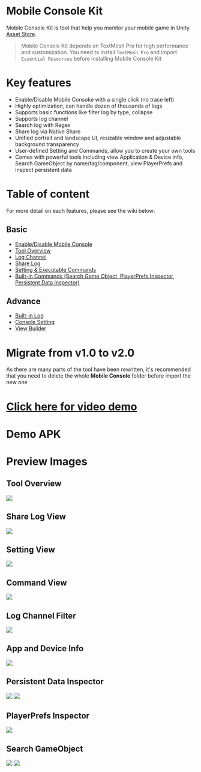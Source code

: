 # Mobile Console Kit
Mobile Console Kit is tool that help you monitor your mobile game in Unity [Asset Store](https://assetstore.unity.com/packages/tools/gui/mobile-console-kit-128118).

> Mobile Console Kit depends on TextMesh Pro for high performance and customization. You need to install `TextMesh Pro` and import `Essential Resources` before installing Mobile Console Kit

# Key features
- Enable/Disable Mobile Consoke with a single click (no trace left)
- Highly optimization, can handle dozen of thousands of logs
- Supports basic functions like filter log by type, collapse
- Supports log channel
- Search log with Regex
- Share log via Native Share
- Unified portrait and landscape UI, resizable window and adjustable background transparency
- User-defined Setting and Commands, allow you to create your own tools
- Comes with powerful tools including view Application & Device info, Search GameObject by name/tag/component, view PlayerPrefs and inspect persistent data

# Table of content
For more detail on each features, please see the wiki below:
## Basic
- [Enable/Disable Mobile Console](https://github.com/pixeption/MobileConsoleKit/wiki/Enable-Console)
- [Tool Overview](https://github.com/pixeption/MobileConsoleKit/wiki)
- [Log Channel](https://github.com/pixeption/MobileConsoleKit/wiki/Log-Channel)
- [Share Log](https://github.com/pixeption/MobileConsoleKit/wiki/Share-Log)
- [Setting & Executable Commands](https://github.com/pixeption/MobileConsoleKit/wiki/Commands)
- [Built-in Commands (Search Game Object, PlayerPrefs Inspector, Persistent Data Inspector)](https://github.com/pixeption/MobileConsoleKit/wiki/Built-in-Commands)

## Advance
- [Built-in Log](https://github.com/pixeption/MobileConsoleKit/wiki/Built-in-Log)
- [Console Setting](https://github.com/pixeption/MobileConsoleKit/wiki/Console-Settings)
- [View Builder](https://github.com/pixeption/MobileConsoleKit/wiki/View-Builder)

# Migrate from v1.0 to v2.0
As there are many parts of the tool have been rewritten, it's recommended that you need to delete the whole **Mobile Console** folder before import the new one

# [Click here for video demo](https://youtu.be/IGDuiXixl1Q)

# Demo APK

# Preview Images
## Tool Overview
![](https://github.com/pixeption/MobileConsoleKit/blob/master/images/background_transparency.png)

## Share Log View
![](https://github.com/pixeption/MobileConsoleKit/blob/master/images/share_3.PNG)

## Setting View
![](https://github.com/pixeption/MobileConsoleKit/blob/master/images/setting_view.png)

## Command View
![](https://github.com/pixeption/MobileConsoleKit/blob/master/images/command_view.png)

## Log Channel Filter
![](https://github.com/pixeption/MobileConsoleKit/blob/master/images/channel_filter.png)

## App and Device Info
![](https://github.com/pixeption/MobileConsoleKit/blob/master/images/app_and_device_info.png)

## Persistent Data Inspector
![](https://github.com/pixeption/MobileConsoleKit/blob/master/images/persistent_data_inspector.png) ![](https://github.com/pixeption/MobileConsoleKit/blob/master/images/text_inspector.png)

## PlayerPrefs Inspector
![](https://github.com/pixeption/MobileConsoleKit/blob/master/images/player_prefs_inspector.png)

## Search GameObject
![](https://github.com/pixeption/MobileConsoleKit/blob/master/images/search_game_object_result.png) ![](https://github.com/pixeption/MobileConsoleKit/blob/master/images/game_object_inspector.png)
